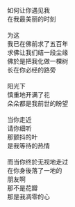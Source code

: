 
如何让你遇见我</br>
在我最美丽的时刻</br>
</br>
为这</br>
我已在佛前求了五百年</br>
求佛让我们结一段尘缘</br>
佛於是把我化做一棵树</br>
长在你必经的路旁</br>
</br>
阳光下</br>
慎重地开满了花</br>
朵朵都是我前世的盼望</br>
</br>
当你走近</br>
请你细听</br>
那颤抖的叶</br>
是我等待的热情</br>
</br>
而当你终於无视地走过</br>
在你身後落了一地的</br>
朋友啊</br>
那不是花瓣</br>
那是我凋零的心
